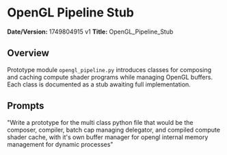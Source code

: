 # OpenGL Pipeline Stub

**Date/Version:** 1749804915 v1
**Title:** OpenGL_Pipeline_Stub

## Overview
Prototype module `opengl_pipeline.py` introduces classes for composing and caching compute shader programs while managing OpenGL buffers. Each class is documented as a stub awaiting full implementation.

## Prompts
"Write a prototype for the multi class python file that would be the composer, compiler, batch cap managing delegator, and compiled compute shader cache, with it's own buffer manager for opengl internal memory management for dynamic processes"
